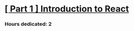# [[ Part 1 ] Introduction to React](https://fullstackopen.com/en/part1/introduction_to_react)

### Hours dedicated: 2

